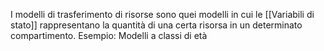 I modelli di trasferimento di risorse sono quei modelli in cui le [[Variabili di stato]] rappresentano la quantità di una certa risorsa in un determinato compartimento.
Esempio: Modelli a classi di età


